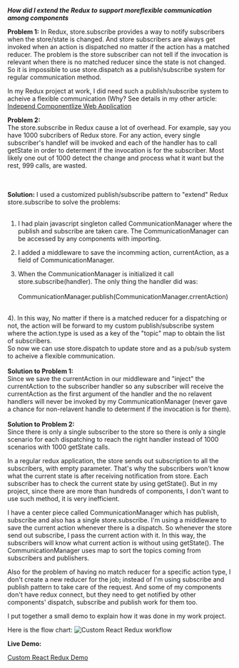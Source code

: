 ***How did I extend the Redux to support moreflexible communication among components***

<p>
<b>Problem 1:</b>	
In Redux, store.subscribe provides a way to notify subscribers when the store/state is changed. And store subscribers are always get invoked when an action is dispatched no matter if the action has a matched reducer. The problem is the store subscriber can not tell if the invocation is relevant when there is no matched reducer since the state is not changed. So it is impossible to use store.dispatch as a publish/subscribe system for regular communication method.
  
In my Redux project at work, I did need such a publish/subscribe system to acheive a flexible communication (Why? See details in my other article: <a href="https://github.com/leileili/independentComponentlize">Independ Componentlize Web Application</a>
  
<b>Problem 2:</b>  
The store.subscribe in Redux cause a lot of overhead. For example, say you have 1000 subcribers of Redux store. For any action, every single subscriber's handlef will be invoked and each of the handler has to call getState in order to determent if the invocation is for the subscriber. Most likely one out of 1000 detect the change and process what it want but the rest, 999 calls, are wasted.

<br/>
<br/>
<b>Solution:</b>
I used a customized publish/subscribe pattern to "extend" Redux store.subscribe to solve the problems:<br/><br/>

1. I had plain javascript singleton called CommunicationManager where the publish and subscribe are taken care. The CommunicationManager can be accessed by any components with importing.<br/>
   
2. I added a middleware to save the incomming action, currentAction, as a field of CommunicationManager. <br/>

3. When the CommunicationManager is initialized it call store.subscribe(handler). The only thing the handler did was: <br/><br/> 
      CommunicationManager.publish(CommunicationManager.crrentAction)
  <br/><br/>

4). In this way, No matter if there is a matched reducer for a dispatching or not, the action will be forward to my custom publish/subscribe system where the action.type is used as a key of the "topic" map to obtain the list of subscribers.<br/>
So now we can use store.dispatch to update store and as a pub/sub system to acheive a flexible communication.
<br/><br/>
<b>Solution to Problem 1:</b>	
Since we save the currentAction in our middleware and "inject" the currentAction to the subscriber handler so any subscriber will receive the currentAction as the first argument of the handler and the no relavent handlers will never be invoked by my CommunicationManager (never gave a chance for non-relavent handle to determent if the invocation is for them).
<br/></br>
<b>Solution to Problem 2:</b>	
Since there is only a single subscriber to the store so there is only a single scenario for each dispatching to reach the right handler instead of 1000 scenarios with 1000 getState calls.


In a regular redux application, the store sends out subscription to all the subscribers, with empty parameter. That's why the subscribers won't know what the current state is after receiving notification from store. Each subscriber has to check the current state by using getState(). But in my project, since there are more than hundreds of components, I don't want to use such method, it is very inefficient. 

I have a center piece called CommunicationManager which has publish, subscribe and also has a single store.subscribe.
I'm using a middleware to save the current action whenever there is a dispatch. So whenever the store send out subscribe, I pass the current action with it. In this way, the subscribers will know what current action is without using getState().
The CommunicationManager uses map to sort the topics coming from subscribers and publishers.

Also for the problem of having no match reducer for a specific action type, I don't create a new reducer for the job; instead of I'm using subscribe and publish pattern to take care of the request. And some of my components don't have redux connect, but they need to get notified by other components' dispatch, subscribe and publish work for them too.

I put together a small demo to explain how it was done in my work project. 


Here is the flow chart:
![Custom React Redux workflow](./Custom_React_Redux.png?raw=true "Custom React Redux workflow Picture")


**Live Demo:**

<a href="http://coolshare.com/leili/CustomRedux/">Custom React Redux Demo</a>
